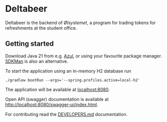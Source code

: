 # Deltabeer

Deltabeer is the backend of _Ølsystemet_,
a program for trading tokens for refreshments at the student office.

## Getting started

Download Java 21 from e.g. [Azul](https://www.azul.com/downloads/?version=java-21-lts&package=jdk#zulu),
or using your favourite package manager. [SDKMan](https://sdkman.io/) is also an alternative.

To start the application using an in-memory H2 database run

```shell
./gradlew bootRun --args='--spring.profiles.active=local-h2'
```

The application will be available at [localhost:8080](http://localhost:8080).

Open API (swagger) documentation is available
at [http://localhost:8080/swagger-ui/index.html](http://localhost:8080/swagger-ui/index.html).

For contributing read the [DEVELOPERS.md](./docs/DEVELOPERS.md) documentation.
